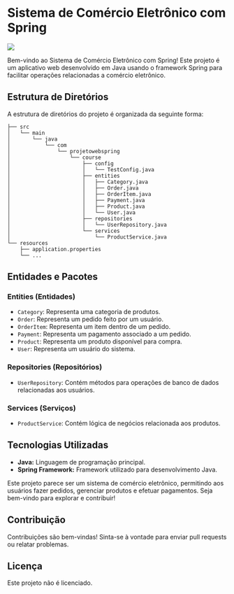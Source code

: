 # Sistema de Comércio Eletrônico com Spring

<img src="/Users/iurypedrosa/Desktop/Mesa/Sistemas de Informação./Captura de Tela 2024-04-03 às 10.33.32.png">


Bem-vindo ao Sistema de Comércio Eletrônico com Spring! Este projeto é um aplicativo web desenvolvido em Java usando o framework Spring para facilitar operações relacionadas a comércio eletrônico.

## Estrutura de Diretórios

A estrutura de diretórios do projeto é organizada da seguinte forma:

```
├── src
│   └── main
│       └── java
│           └── com
│               └── projetowebspring
│                   └── course
│                       ├── config
│                       │   └── TestConfig.java
│                       ├── entities
│                       │   ├── Category.java
│                       │   ├── Order.java
│                       │   ├── OrderItem.java
│                       │   ├── Payment.java
│                       │   ├── Product.java
│                       │   └── User.java
│                       ├── repositories
│                       │   └── UserRepository.java
│                       └── services
│                           └── ProductService.java
└── resources
    ├── application.properties
    └── ...
```

## Entidades e Pacotes

### Entities (Entidades)
- `Category`: Representa uma categoria de produtos.
- `Order`: Representa um pedido feito por um usuário.
- `OrderItem`: Representa um item dentro de um pedido.
- `Payment`: Representa um pagamento associado a um pedido.
- `Product`: Representa um produto disponível para compra.
- `User`: Representa um usuário do sistema.

### Repositories (Repositórios)
- `UserRepository`: Contém métodos para operações de banco de dados relacionadas aos usuários.

### Services (Serviços)
- `ProductService`: Contém lógica de negócios relacionada aos produtos.

## Tecnologias Utilizadas
- **Java:** Linguagem de programação principal.
- **Spring Framework:** Framework utilizado para desenvolvimento Java.

Este projeto parece ser um sistema de comércio eletrônico, permitindo aos usuários fazer pedidos, gerenciar produtos e efetuar pagamentos. Seja bem-vindo para explorar e contribuir!

## Contribuição
Contribuições são bem-vindas! Sinta-se à vontade para enviar pull requests ou relatar problemas.

## Licença
Este projeto não é licenciado.
